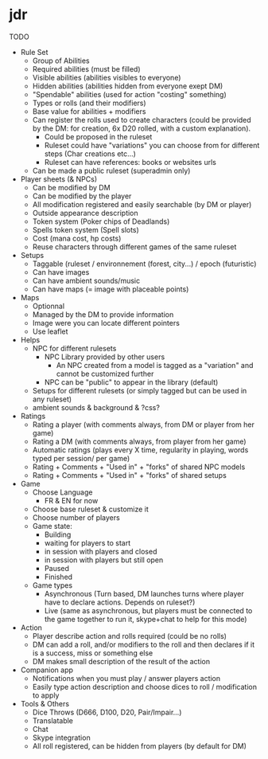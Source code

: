 jdr
===
TODO
* Rule Set
    * Group of Abilities
    * Required abilities (must be filled)
    * Visible abilities (abilities visibles to everyone)
    * Hidden abilities (abilities hidden from everyone exept DM)
    * "Spendable" abilities (used for action "costing" something)
    * Types or rolls (and their modifiers)
    * Base value for abilities + modifiers
    * Can register the rolls used to create characters (could be provided by the DM: for creation, 6x D20 rolled, with a custom explanation).
        * Could be proposed in the ruleset
        * Ruleset could have "variations" you can choose from for different steps (Char creations etc...)
        * Ruleset can have references: books or websites urls
    * Can be made a public ruleset (superadmin only)
* Player sheets (& NPCs)
    * Can be modified by DM
    * Can be modified by the player
    * All modification registered and easily searchable (by DM or player)
    * Outside appearance description
    * Token system (Poker chips of Deadlands)
    * Spells token system (Spell slots)
    * Cost (mana cost, hp costs)
    * Reuse characters through different games of the same ruleset
* Setups
    * Taggable (ruleset / environnement (forest, city...) / epoch (futuristic)
    * Can have images
    * Can have ambient sounds/music
    * Can have maps (= image with placeable points)
* Maps
    * Optionnal
    * Managed by the DM to provide information
    * Image were you can locate different pointers
    * Use leaflet
* Helps
    * NPC for different rulesets
        * NPC Library provided by other users
            * An NPC created from a model is tagged as a "variation" and cannot be customized further
        * NPC can be "public" to appear in the library (default)
    * Setups for different rulesets (or simply tagged but can be used in any ruleset)
    * ambient sounds & background & ?css?
* Ratings
    * Rating a player (with comments always, from DM or player from her game)
    * Rating a DM (with comments always, from player from her game)
    * Automatic ratings (plays every X time, regularity in playing, words typed per session/ per game)
    * Rating + Comments + "Used in" + "forks" of shared NPC models
    * Rating + Comments + "Used in" + "forks" of shared setups
* Game
    * Choose Language
        * FR & EN for now
    * Choose base ruleset & customize it
    * Choose number of players
    * Game state:
        * Building
        * waiting for players to start
        * in session with players and closed
        * in session with players but still open
        * Paused
        * Finished
    * Game types
        * Asynchronous (Turn based, DM launches turns where player have to declare actions. Depends on ruleset?)
        * Live (same as asynchronous, but players must be connected to the game together to run it, skype+chat to help for this mode)
* Action
    * Player describe action and rolls required (could be no rolls)
    * DM can add a roll, and/or modifiers to the roll and then declares if it is a success, miss or something else
    * DM makes small description of the result of the action
* Companion app
    * Notifications when you must play / answer players action
    * Easily type action description and choose dices to roll / modification to apply
* Tools & Others
    * Dice Throws (D666, D100, D20, Pair/Impair...)
    * Translatable
    * Chat
    * Skype integration
    * All roll registered, can be hidden from players (by default for DM)